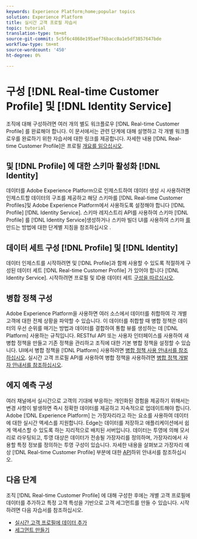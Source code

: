 ```yaml
---
keywords: Experience Platform;home;popular topics
solution: Experience Platform
title: 실시간 고객 프로필 자습서
topic: tutorial
translation-type: tm+mt
source-git-commit: 5c5f6c4868e195aef76bacc0a1e5df3857647bde
workflow-type: tm+mt
source-wordcount: '450'
ht-degree: 0%

---
```



# 구성 [!DNL Real-time Customer Profile] 및 [!DNL Identity Service]

조직에 대해 구성하려면 여러 개의 별도 워크플로우 [!DNL Real-time Customer Profile] 를 완료해야 합니다. 이 문서에서는 관련 단계에 대해 설명하고 각 개별 워크플로우를 완료하기 위한 자습서에 대한 링크를 제공합니다. 자세한 내용 [!DNL Real-time Customer Profile]은 프로필 [개요를 읽으십시오](../profile/home.md).

## 및 [!DNL Profile] 에 대한 스키마 활성화 [!DNL Identity]

데이터를 Adobe Experience Platform으로 인제스트하여 데이터 생성 시 사용하려면 인제스트할 데이터의 구조를 제공하고 해당 스키마를 [!DNL Real-time Customer Profiles]및 Adobe Experience Platform에서 사용하도록 설정해야 합니다 [!DNL Profile] [!DNL Identity Service]. 스키마 레지스트리 API를 사용하여 스키마 [!DNL Profile] 를 [!DNL Identity Service]생성하거나 스키마 빌더 UI를 사용하여 스키마 [를](../xdm/tutorials/create-schema-api.md) 만드는 방법에 대한 단계별 지침을 참조하십시오 [](../xdm/tutorials/create-schema-ui.md).

## 데이터 세트 구성 [!DNL Profile] 및 [!DNL Identity]

데이터 인제스트를 시작하려면 및 [!DNL Profile]과 함께 사용할 수 있도록 적절하게 구성된 데이터 세트 [!DNL Real-time Customer Profile] 가 있어야 합니다 [!DNL Identity Service]. 시작하려면 프로필 및 ID용 데이터 세트 [구성을 따르십시오](../profile/tutorials/dataset-configuration.md).

## 병합 정책 구성

Adobe Experience Platform을 사용하면 여러 소스에서 데이터를 취합하여 각 개별 고객에 대한 전체 상황을 파악할 수 있습니다. 이 데이터를 취합할 때 병합 정책은 데이터의 우선 순위를 매기는 방법과 데이터를 결합하여 통합 뷰를 생성하는 데 [!DNL Platform] 사용하는 규칙입니다. RESTful API 또는 사용자 인터페이스를 사용하여 새 병합 정책을 만들고 기존 정책을 관리하고 조직에 대한 기본 병합 정책을 설정할 수 있습니다. UI에서 병합 정책을 [!DNL Platform] 사용하려면 [병합 정책 사용 안내서를 참조하십시오](../profile/ui/merge-policies.md). 실시간 고객 프로필 API를 사용하여 병합 정책을 사용하려면 [병합 정책 개발자 안내서를 참조하십시오](../profile/api/merge-policies.md).

## 에지 예측 구성

여러 채널에서 실시간으로 고객의 기대에 부응하는 개인화된 경험을 제공하기 위해서는 변경 사항이 발생하면 즉시 정확한 데이터를 제공하고 지속적으로 업데이트해야 합니다. Adobe [!DNL Experience Platform] 는 가장자리라고 하는 요소를 사용하여 데이터에 대한 실시간 액세스를 지원합니다. Edge는 데이터를 저장하고 애플리케이션에서 쉽게 액세스할 수 있도록 하는 지리적으로 배치된 서버입니다. 데이터는 투영에 의해 모서리로 라우팅되고, 투영 대상은 데이터가 전송될 가장자리를 정의하며, 가장자리에서 사용할 특정 정보를 정의하는 투영 구성이 있습니다. 자세한 내용을 살펴보고 가장자리 예상 [!DNL Real-time Customer Profile] 부분에 대한 [API](../profile/api/edge-projections.md)하위 안내서를 참조하십시오.

## 다음 단계

조직 [!DNL Real-time Customer Profile] 에 대해 구성한 후에는 개별 고객 프로필에 데이터를 추가하고 특정 고객 특성을 기반으로 고객 세그먼트를 만들 수 있습니다. 시작하려면 다음 자습서를 참조하십시오.

* [실시간 고객 프로필에 데이터 추가](../profile/tutorials/add-profile-data.md)
* [세그먼트 만들기](../segmentation/tutorials/create-a-segment.md)